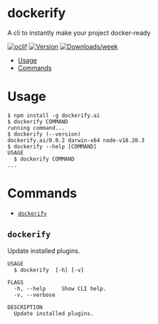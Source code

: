 dockerify
=================

A cli to instantly make your project docker-ready


[![oclif](https://img.shields.io/badge/cli-oclif-brightgreen.svg)](https://oclif.io)
[![Version](https://img.shields.io/npm/v/dockerify.svg)](https://npmjs.org/package/dockerify)
[![Downloads/week](https://img.shields.io/npm/dw/dockerify.svg)](https://npmjs.org/package/dockerify)


<!-- toc -->
* [Usage](#usage)
* [Commands](#commands)
<!-- tocstop -->
# Usage
<!-- usage -->
```sh-session
$ npm install -g dockerify.ai
$ dockerify COMMAND
running command...
$ dockerify (--version)
dockerify.ai/0.0.2 darwin-x64 node-v18.20.3
$ dockerify --help [COMMAND]
USAGE
  $ dockerify COMMAND
...
```
<!-- usagestop -->
# Commands
<!-- commands -->
* [`dockerify`](#dockerify)

## `dockerify`

Update installed plugins.

```
USAGE
  $ dockerify  [-h] [-v]

FLAGS
  -h, --help     Show CLI help.
  -v, --verbose

DESCRIPTION
  Update installed plugins.
```
<!-- commandsstop -->

